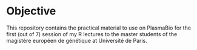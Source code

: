 # Objective

This repository contains the practical material to use on PlasmaBio for the first (out of 7) session of my R lectures to the master students of the magistère européen de génétique at Université de Paris.

